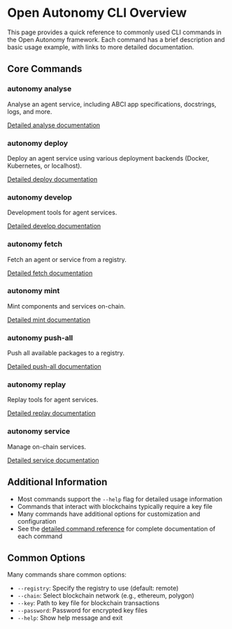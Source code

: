 # Open Autonomy CLI Overview

This page provides a quick reference to commonly used CLI commands in the Open Autonomy framework. Each command has a brief description and basic usage example, with links to more detailed documentation.

## Core Commands

### autonomy analyse
Analyse an agent service, including ABCI app specifications, docstrings, logs, and more.

[Detailed analyse documentation](./advanced_reference/commands/autonomy_analyse.md)

### autonomy deploy
Deploy an agent service using various deployment backends (Docker, Kubernetes, or localhost).

[Detailed deploy documentation](./advanced_reference/commands/autonomy_deploy.md)

### autonomy develop
Development tools for agent services.

[Detailed develop documentation](./advanced_reference/commands/autonomy_develop.md)

### autonomy fetch
Fetch an agent or service from a registry.

[Detailed fetch documentation](./advanced_reference/commands/autonomy_fetch.md)

### autonomy mint
Mint components and services on-chain.

[Detailed mint documentation](./advanced_reference/commands/autonomy_mint.md)

### autonomy push-all
Push all available packages to a registry.

[Detailed push-all documentation](./advanced_reference/commands/autonomy_push_all.md)

### autonomy replay
Replay tools for agent services.

[Detailed replay documentation](./advanced_reference/commands/autonomy_replay.md)

### autonomy service
Manage on-chain services.

[Detailed service documentation](./advanced_reference/commands/autonomy_service.md)

## Additional Information

- Most commands support the `--help` flag for detailed usage information
- Commands that interact with blockchains typically require a key file
- Many commands have additional options for customization and configuration
- See the [detailed command reference](./advanced_reference/commands/autonomy_analyse.md) for complete documentation of each command

## Common Options

Many commands share common options:

- `--registry`: Specify the registry to use (default: remote)
- `--chain`: Select blockchain network (e.g., ethereum, polygon)
- `--key`: Path to key file for blockchain transactions
- `--password`: Password for encrypted key files
- `--help`: Show help message and exit